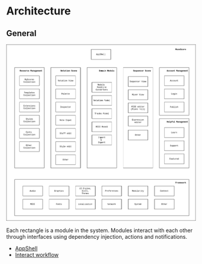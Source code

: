 # Architecture

## General

![mue_general](mue_general.drawio.png)

Each rectangle is a module in the system.
Modules interact with each other through interfaces using dependency injection, actions and notifications.

* [AppShell](AppShell.md)
* [Interact workflow](InteractWorkflow.md)
